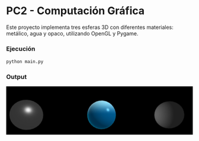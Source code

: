 # PC2 - Computación Gráfica

Este proyecto implementa tres esferas 3D con diferentes materiales: metálico, agua y opaco, utilizando OpenGL y Pygame.

### Ejecución
```bash
python main.py
```

### Output
![alt text](img/output.jpg)